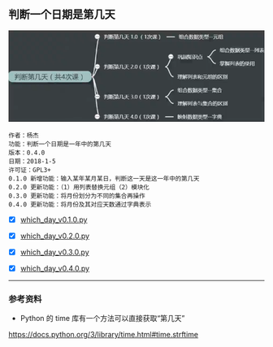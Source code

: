 ## 判断一个日期是第几天

![](Snipaste_2018-01-05_18-14-39.png)

    作者：杨杰
    功能：判断一个日期是一年中的第几天
    版本：0.4.0
    日期：2018-1-5
    许可证：GPL3+
    0.1.0 新增功能：输入某年某月某日，判断这一天是这一年中的第几天
    0.2.0 更新功能：（1）用列表替换元组（2）模块化
    0.3.0 更新功能：将月份划分为不同的集合再操作
    0.4.0 更新功能：将月份及其对应天数通过字典表示

- [x] [which_day_v0.1.0.py](which_day_v0.1.0.py)
- [x] [which_day_v0.2.0.py](which_day_v0.2.0.py)
- [x] [which_day_v0.3.0.py](which_day_v0.3.0.py)
- [x] [which_day_v0.4.0.py](which_day_v0.4.0.py)


---

### 参考资料

- Python 的 time 库有一个方法可以直接获取“第几天”

<https://docs.python.org/3/library/time.html#time.strftime>

